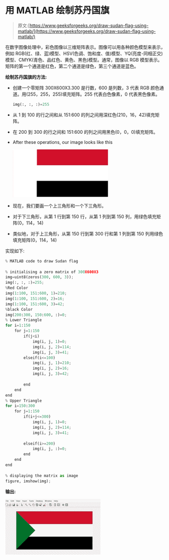 # 用 MATLAB 绘制苏丹国旗

> 原文:[https://www.geeksforgeeks.org/draw-sudan-flag-using-matlab/](https://www.geeksforgeeks.org/draw-sudan-flag-using-matlab/)

在数字图像处理中，彩色图像以三维矩阵表示。图像可以用各种颜色模型来表示，例如 RGB(红、绿、蓝)模型、HSV(色调、饱和度、值)模型、YQ(亮度-同相正交)模型、CMYK(青色、品红色、黄色、黑色)模型。通常，图像以 RGB 模型表示。矩阵的第一个通道是红色，第二个通道是绿色，第三个通道是蓝色。

**绘制苏丹国旗的方法:**

*   创建一个零矩阵 300X600X3.300 是行数，600 是列数，3 代表 RGB 颜色通道。用(255，255，255)填充矩阵。255 代表白色像素，0 代表黑色像素。

    ```py
    img(:, :, :)=255
    ```

*   从 1 到 100 的行之间和从 151:600 的列之间用深红色(210，16，42)填充矩阵。
*   在 200 到 300 的行之间和 151:600 的列之间用黑色(0，0，0)填充矩阵。
*   After these operations, our image looks like this

    ![](img/2dd8d561937cf08a5044b27fb76ebbb3.png)

*   现在，我们要画一个上三角形和一个下三角形。
*   对于下三角形，从第 1 行到第 150 行，从第 1 列到第 150 列，用绿色填充矩阵(0，114，14)
*   类似地，对于上三角形，从第 150 行到第 300 行和第 1 列到第 150 列用绿色填充矩阵(0，114，14)

实现如下:

```py
% MATLAB code to draw Sudan flag

% initialising a zero matrix of 300X600X3
img=uint8(zeros(300, 600, 3));
img(:, :, :)=255;
%Red Color
img(1:100, 151:600, 1)=210;
img(1:100, 151:600, 2)=16;
img(1:100, 151:600, 3)=42;
%black Color 
img(200:300, 150:600, :)=0;
% Lower Triangle
for i=1:150
    for j=1:150
        if(j<i)
            img(i, j, 1)=0;
            img(i, j, 2)=114;
            img(i, j, 3)=41;
        elseif(i<=100)
            img(i, j, 1)=210;
            img(i, j, 2)=16;
            img(i, j, 3)=42;

        end
    end
end
% Upper Triangle
for i=150:300
    for j=1:150
        if(i+j<=300)
            img(i, j, 1)=0;
            img(i, j, 2)=114;
            img(i, j, 3)=41;

        elseif(i>=200)
            img(i, j, :)=0;            
        end
    end
end

% displaying the matrix as image
figure, imshow(img);
```

**输出:**

![](img/b8968fb93743f945b4c774b19c653be5.png)